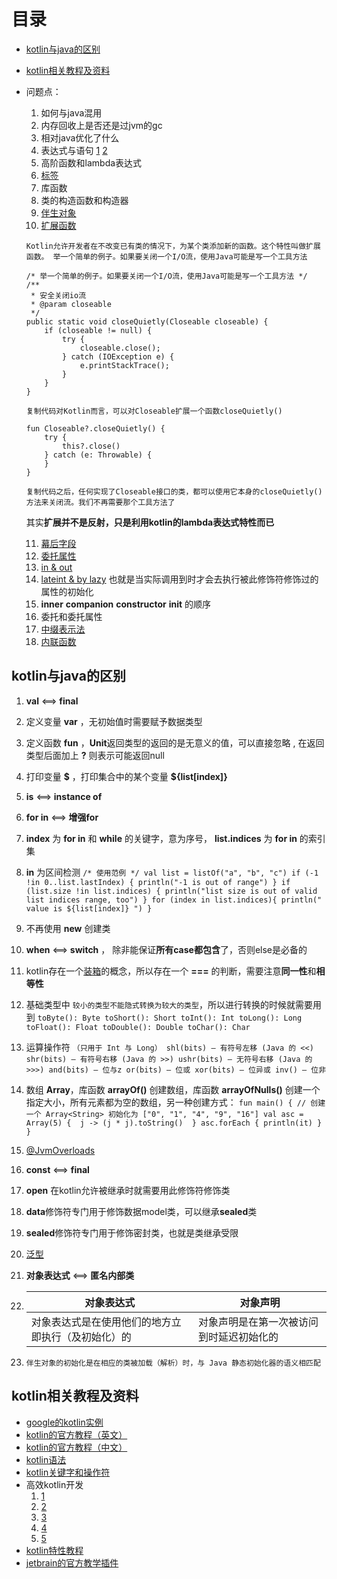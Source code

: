# 目录
- [kotlin与java的区别](#kotlin与java的区别)
- [kotlin相关教程及资料](#kotlin相关教程及资料)
- 问题点：
  1.  如何与java混用
  2.  内存回收上是否还是过jvm的gc
  3.  相对java优化了什么
  4.  表达式与语句
    [1](https://www.jianshu.com/p/5b1e142722b0)
    [2](https://www.kotlincn.net/docs/reference/control-flow.html)
  5.  高阶函数和lambda表达式
  6.  [标签](https://www.jianshu.com/p/5ac50d5efba2)
  7.  库函数
  8.  类的构造函数和构造器
  9.  [伴生对象](https://zhuanlan.zhihu.com/p/26713535)
  10. [扩展函数](https://www.kotlincn.net/docs/reference/extensions.html)

    `Kotlin允许开发者在不改变已有类的情况下，为某个类添加新的函数。这个特性叫做扩展函数。
    举一个简单的例子。如果要关闭一个I/O流，使用Java可能是写一个工具方法`

    ```
    /* 举一个简单的例子。如果要关闭一个I/O流，使用Java可能是写一个工具方法 */
    /**
     * 安全关闭io流
     * @param closeable
     */
    public static void closeQuietly(Closeable closeable) {
        if (closeable != null) {
            try {
                closeable.close();
            } catch (IOException e) {
                e.printStackTrace();
            }
        }
    }
    ```
    `复制代码对Kotlin而言，可以对Closeable扩展一个函数closeQuietly()`
    ```
    fun Closeable?.closeQuietly() {
        try {
            this?.close()
        } catch (e: Throwable) {
        }
    }
    ```
    `复制代码之后，任何实现了Closeable接口的类，都可以使用它本身的closeQuietly()方法来关闭流。我们不再需要那个工具方法了`
    
    其实**扩展并不是反射，只是利用kotlin的lambda表达式特性而已**

  11. [幕后字段](https://juejin.im/post/5b95321ae51d450e6475b7c6)
  12. [委托属性](https://www.kotlincn.net/docs/reference/delegated-properties.html)
  13. [in & out](https://zhuanlan.zhihu.com/p/32583310)
  14. [lateint & by lazy](https://www.jianshu.com/p/e2cb4c65d4ff)
      也就是当实际调用到时才会去执行被此修饰符修饰过的属性的初始化
  15. **inner** **companion** **constructor** **init** 的顺序
  16. 委托和委托属性
  17. [中缀表示法](https://juejin.im/post/5ac0dc18f265da2397070124#heading-4)
  18. [内联函数](https://www.jianshu.com/p/be78824ce1c2)

## kotlin与java的区别
  1.  **val** <==> **final**
  2.  定义变量 **var** ，无初始值时需要赋予数据类型
  3.  定义函数 **fun** ，**Unit**返回类型的返回的是无意义的值，可以直接忽略 , 在返回类型后面加上 **?** 则表示可能返回null
  4.  打印变量 **\$** ，打印集合中的某个变量 **${list[index]}**
  5.  **is** <==> **instance of**
  6.  **for in** <==> **增强for** 
  7.  **index** 为 **for in** 和 **while** 的关键字，意为序号， **list.indices** 为 **for in** 的索引集 
  8.  **in** 为区间检测
    ````
    /* 使用范例 */
    val list = listOf("a", "b", "c")
    if (-1 !in 0..list.lastIndex) {
        println("-1 is out of range")
    }
    if (list.size !in list.indices) {
        println("list size is out of valid list indices range, too")
    }
    for (index in list.indices){
        println(" value is ${list[index]} ")
    }
    ````
  
  9.  不再使用 **new** 创建类
  10.  **when** <==> **switch** ， 除非能保证**所有case都包含**了，否则else是必备的
  11.  kotlin存在一个[装箱](https://blog.csdn.net/zxm317122667/article/details/78223282)的概念，所以存在一个 **===** 的判断，需要注意**同一性**和**相等性**
  12. 基础类型中 `较小的类型不能隐式转换为较大的类型`，所以进行转换的时候就需要用到
    ````
    toByte(): Byte
    toShort(): Short
    toInt(): Int
    toLong(): Long
    toFloat(): Float
    toDouble(): Double
    toChar(): Char
    ````
  
  13.  运算操作符
    ````
    （只用于 Int 与 Long）
    shl(bits) – 有符号左移 (Java 的 <<)
    shr(bits) – 有符号右移 (Java 的 >>)
    ushr(bits) – 无符号右移 (Java 的 >>>)
    and(bits) – 位与z
    or(bits) – 位或
    xor(bits) – 位异或
    inv() – 位非
    ```` 

  14.  数组 **Array**，库函数 **arrayOf()** 创建数组，库函数 **arrayOfNulls()** 创建一个指定大小，所有元素都为空的数组，另一种创建方式：
    ````
    fun main() {
        // 创建一个 Array<String> 初始化为 ["0", "1", "4", "9", "16"]
        val asc = Array(5) { 
            j -> (j * j).toString() 
        }
        asc.forEach { println(it) }
    }
    ````

  15.  [@JvmOverloads](https://www.jianshu.com/p/72d1959a7c56)
  16.  **const** <==> **final**
  17. **open** 在kotlin允许被继承时就需要用此修饰符修饰类
  18. **data**修饰符专门用于修饰数据model类，可以继承**sealed**类
  19. **sealed**修饰符专门用于修饰密封类，也就是类继承受限
  20.  [泛型](https://juejin.im/post/5acb22eaf265da23994ed42e)
  21.  **对象表达式** <==> **匿名内部类**
  22. |**对象表达式**|**对象声明**|
      |--- |--- |
      |对象表达式是在使用他们的地方立即执行（及初始化）的|对象声明是在第一次被访问到时延迟初始化的|
  23. `伴生对象的初始化是在相应的类被加载（解析）时，与 Java 静态初始化器的语义相匹配`


## kotlin相关教程及资料
-  [google的kotlin实例](https://developer.android.com/samples/index.html?language=kotlin)
-  [kotlin的官方教程（英文）](https://kotlinlang.org/docs/reference/)
-  [kotlin的官方教程（中文）](https://www.kotlincn.net/docs/reference/)
-  [kotlin语法](https://www.kotlincn.net/docs/reference/grammar.html#ifExpression)
-  [kotlin关键字和操作符](https://www.kotlincn.net/docs/reference/keyword-reference.html)
-  高效kotlin开发
    1.  [1](https://juejin.im/post/5ade9ce3f265da0b80705e22)
    2.  [2](https://juejin.im/post/5ae31d85518825671c0e4b83)
    3.  [3](https://juejin.im/post/5afb95616fb9a07acd4de5b0)
    4.  [4](https://juejin.im/post/5b076911f265da0de2575131)
    5.  [5](https://juejin.im/post/5b30de416fb9a00e9c47de55)
- [kotlin特性教程](https://juejin.im/post/5ab063fd6fb9a028e0144abf)
- [jetbrain的官方教学插件](https://plugins.jetbrains.com/plugin/10081-edutools)

